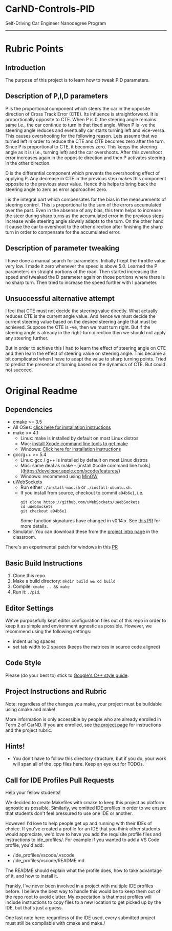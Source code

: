 # CarND-Controls-PID
Self-Driving Car Engineer Nanodegree Program

---
# Rubric Points

## Introduction

The purpose of this project is to learn how to tweak PID parameters.

## Description of P,I,D parameters

P is the proportional component which steers the car in the opposite direction of Cross Track Error (CTE).  Its influence is straightforward.  It is proportionally opposite to CTE.  When P is 0,  the steering angle remains same i.e., the car continue to turn in that fixed angle. When P is -ve the steering angle reduces and eventually car starts turning left and vice-versa.  This causes overshooting for the following reason.  Lets assume that we turned left in order to reduce the CTE and CTE becomes zero after the turn.  Since P is proportional to CTE, it becomes zero.  This keeps the steering angle as it is (i.e., turning left) and the car overshoots.  After this overshoot error increases again in the opposite direction and then P activates steering in the other direction.

D is the differential component which prevents the overshooting effect of applying P.  Any decrease in CTE in the previous step makes this component opposite to the previous steer value.  Hence this helps to bring back the steering angle to zero as error approaches zero.

I is the integral part which compensates for the bias in the measurements of steering control.  This is proportional to the sum of the errors accumulated over the past.  Even in the absense of any bias, this term helps to increase the steer during sharp turns as the accumulated error in the previous steps increase while steering angle slowsly adapts to the turn.  On the other hand it cause the car to overshoot to the other direction after finishing the sharp turn in order to compensate for the accumulated error.

## Description of parameter tweaking

I have done a manual search for parameters.  Initially I kept the throttle value very low.  I made it zero whenever the speed is above 5.0.  Learned the P parameters on straight portions of the road.  Then started increasing the speed and tweaked the D parameter again on those portions where there is no sharp turn.  Then tried to increase the speed further with I parameter.

## Unsuccessful alternative attempt

I feel that CTE must not decide the steering value directly.  What actually reduces CTE is the current angle value.  And hence we must decide the current steering value based on the desired steering angle that must be achieved.  Suppose the CTE is -ve, then we must turn right.  But if the steering angle is already in the right-turn direction then we should not apply any steering further.

But in order to achieve this I had to learn the effect of steering angle on CTE and then learn the effect of steering value on steering angle.  This became a bit complicated when I have to adapt the value to sharp turning points.  Tried to predict the presence of turning based on the dynamics of CTE.  But could not succeed. 


# Original Readme


## Dependencies

* cmake >= 3.5
 * All OSes: [click here for installation instructions](https://cmake.org/install/)
* make >= 4.1
  * Linux: make is installed by default on most Linux distros
  * Mac: [install Xcode command line tools to get make](https://developer.apple.com/xcode/features/)
  * Windows: [Click here for installation instructions](http://gnuwin32.sourceforge.net/packages/make.htm)
* gcc/g++ >= 5.4
  * Linux: gcc / g++ is installed by default on most Linux distros
  * Mac: same deal as make - [install Xcode command line tools]((https://developer.apple.com/xcode/features/)
  * Windows: recommend using [MinGW](http://www.mingw.org/)
* [uWebSockets](https://github.com/uWebSockets/uWebSockets)
  * Run either `./install-mac.sh` or `./install-ubuntu.sh`.
  * If you install from source, checkout to commit `e94b6e1`, i.e.
    ```
    git clone https://github.com/uWebSockets/uWebSockets 
    cd uWebSockets
    git checkout e94b6e1
    ```
    Some function signatures have changed in v0.14.x. See [this PR](https://github.com/udacity/CarND-MPC-Project/pull/3) for more details.
* Simulator. You can download these from the [project intro page](https://github.com/udacity/self-driving-car-sim/releases) in the classroom.

There's an experimental patch for windows in this [PR](https://github.com/udacity/CarND-PID-Control-Project/pull/3)

## Basic Build Instructions

1. Clone this repo.
2. Make a build directory: `mkdir build && cd build`
3. Compile: `cmake .. && make`
4. Run it: `./pid`. 

## Editor Settings

We've purposefully kept editor configuration files out of this repo in order to
keep it as simple and environment agnostic as possible. However, we recommend
using the following settings:

* indent using spaces
* set tab width to 2 spaces (keeps the matrices in source code aligned)

## Code Style

Please (do your best to) stick to [Google's C++ style guide](https://google.github.io/styleguide/cppguide.html).

## Project Instructions and Rubric

Note: regardless of the changes you make, your project must be buildable using
cmake and make!

More information is only accessible by people who are already enrolled in Term 2
of CarND. If you are enrolled, see [the project page](https://classroom.udacity.com/nanodegrees/nd013/parts/40f38239-66b6-46ec-ae68-03afd8a601c8/modules/f1820894-8322-4bb3-81aa-b26b3c6dcbaf/lessons/e8235395-22dd-4b87-88e0-d108c5e5bbf4/concepts/6a4d8d42-6a04-4aa6-b284-1697c0fd6562)
for instructions and the project rubric.

## Hints!

* You don't have to follow this directory structure, but if you do, your work
  will span all of the .cpp files here. Keep an eye out for TODOs.

## Call for IDE Profiles Pull Requests

Help your fellow students!

We decided to create Makefiles with cmake to keep this project as platform
agnostic as possible. Similarly, we omitted IDE profiles in order to we ensure
that students don't feel pressured to use one IDE or another.

However! I'd love to help people get up and running with their IDEs of choice.
If you've created a profile for an IDE that you think other students would
appreciate, we'd love to have you add the requisite profile files and
instructions to ide_profiles/. For example if you wanted to add a VS Code
profile, you'd add:

* /ide_profiles/vscode/.vscode
* /ide_profiles/vscode/README.md

The README should explain what the profile does, how to take advantage of it,
and how to install it.

Frankly, I've never been involved in a project with multiple IDE profiles
before. I believe the best way to handle this would be to keep them out of the
repo root to avoid clutter. My expectation is that most profiles will include
instructions to copy files to a new location to get picked up by the IDE, but
that's just a guess.

One last note here: regardless of the IDE used, every submitted project must
still be compilable with cmake and make./
